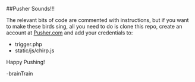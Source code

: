 ##Pusher Sounds!!!

The relevant bits of code are commented with instructions, but if you want to make these birds sing, all you need to do is clone this repo, create an account at [Pusher.com](http://www.pusher.com) and add your credentials to:

* trigger.php
* static/js/chirp.js

Happy Pushing!

-brainTrain
